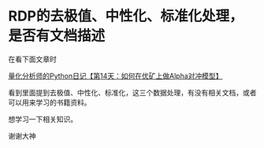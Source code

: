 # RDP的去极值、中性化、标准化处理，是否有文档描述


在看下面文章时

[量化分析师的Python日记【第14天：如何在优矿上做Alpha对冲模型】](https://uqer.datayes.com/community/share/55e662f9f9f06c1ea481f9cf)

看到里面提到去极值、中性化、标准化，这三个数据处理，有没有相关文档，或者可以用来学习的书籍资料。

想学习一下相关知识。

谢谢大神